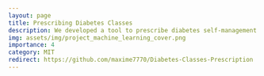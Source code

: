 ```yaml
---
layout: page
title: Prescribing Diabetes Classes
description: We developed a tool to prescribe diabetes self-management classes to patients using optimal trees methods from survey data.
img: assets/img/project_machine_learning_cover.png
importance: 4
category: MIT
redirect: https://github.com/maxime7770/Diabetes-Classes-Prescription
---
```

